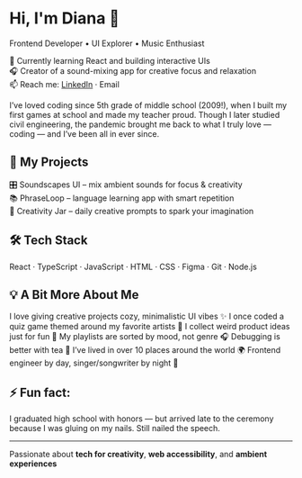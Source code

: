 # Hi, I'm Diana 👋  
Frontend Developer • UI Explorer • Music Enthusiast


🌱 Currently learning React and building interactive UIs  
🎧 Creator of a sound-mixing app for creative focus and relaxation  
📫 Reach me: [LinkedIn](https://www.linkedin.com/in/diana-shagiakhmetova/) · Email

I’ve loved coding since 5th grade of middle school (2009!), when I built my first games at school and made my teacher proud. Though I later studied civil engineering, the pandemic brought me back to what I truly love — coding — and I’ve been all in ever since.

## 🚀 My Projects
🎛️ Soundscapes UI – mix ambient sounds for focus & creativity  
📚 PhraseLoop – language learning app with smart repetition  
🎨 Creativity Jar – daily creative prompts to spark your imagination

## 🛠️ Tech Stack
React · TypeScript · JavaScript · HTML · CSS · Figma · Git · Node.js

## 💡 A Bit More About Me
I love giving creative projects cozy, minimalistic UI vibes ✨
I once coded a quiz game themed around my favorite artists 🎵
I collect weird product ideas just for fun 🧠
My playlists are sorted by mood, not genre 🎧
Debugging is better with tea 🍵
I’ve lived in over 10 places around the world 🌍
Frontend engineer by day, singer/songwriter by night 🎤
## ⚡ Fun fact: 
I graduated high school with honors — but arrived late to the ceremony because I was gluing on my nails. Still nailed the speech.

---

Passionate about **tech for creativity**, **web accessibility**, and **ambient experiences**
